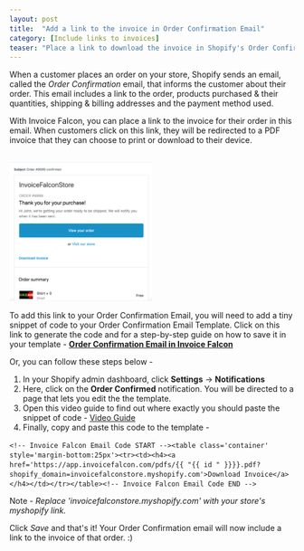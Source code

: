 ```yaml
---
layout: post
title:  "Add a link to the invoice in Order Confirmation Email"
category: [Include links to invoices]
teaser: "Place a link to download the invoice in Shopify's Order Confirmation Email"
---
```


When a customer places an order on your store, Shopify sends an email, called the _Order Confirmation_ email, that informs the customer about their order. This email includes a link to the order, products purchased & their quantities, shipping & billing addresses and the payment method used.

With Invoice Falcon, you can place a link to the invoice for their order in this email. When customers click on this link, they will be redirected to a PDF invoice that they can choose to print or download to their device.

<br/>

<img src='/assets/img/order-confirmed.png' width='50%'/>

<br/>

To add this link to your Order Confirmation Email, you will need to add a tiny snippet of code to your Order Confirmation Email Template. Click on this link to generate the code and for a step-by-step guide on how to save it in your template - <b>[Order Confirmation Email in Invoice Falcon](https://app.invoicefalcon.com/emailcode)</b>

Or, you can follow these steps below -

1. In your Shopify admin dashboard, click __Settings__ -> __Notifications__
2. Here, click on the __Order Confirmed__ notification. You will be directed to a page that lets you edit the the template.
3. Open this video guide to find out where exactly you should paste the snippet of code - [Video Guide](https://www.youtube.com/watch?v=QxK2zmv671U)
4. Finally, copy and paste this code to the template -

`<!-- Invoice Falcon Email Code START --><table class='container' style='margin-bottom:25px'><tr><td><h4><a href='https://app.invoicefalcon.com/pdfs/{{ "{{ id " }}}}.pdf?shopify_domain=invoicefalconstore.myshopify.com'>Download Invoice</a></h4></td></tr></table><!-- Invoice Falcon Email Code END -->`

Note - _Replace 'invoicefalconstore.myshopify.com' with your store's myshopify link._

Click _Save_ and that's it! Your Order Confirmation email will now include a link to the invoice of that order. :)
